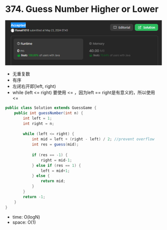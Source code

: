 # 374. Guess Number Higher or Lower

![alt text](image.png)

- 无重复数
- 有序
- 左闭右开即[left, right)
- while (left <= right) 要使用 <= ，因为left == right是有意义的，所以使用 <=

```java
public class Solution extends GuessGame {
    public int guessNumber(int n) {
        int left = 1;
        int right = n;        

        while (left <= right) {
            int mid = left + (right - left) / 2; //prevent overflow
            int res = guess(mid);

            if (res == -1) {
                right = mid-1;
            } else if (res == 1) {
                left = mid+1;
            } else {
                return mid;
            }
        }
        return -1;    
    }
}

```
- time: O(logN)
- space: O(1)